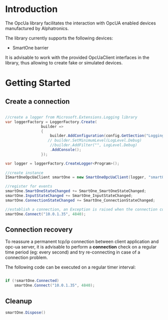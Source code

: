 # Introduction 

The OpcUa library facilitates the interaction with OpcUA enabled devices manufactured by Alphatronics.

The library currently supports the following devices:

* SmartOne barrier

It is advisable to work with the provided OpcUaClient interfaces in the library, thus allowing to create fake or simulated devices.

# Getting Started

## Create a connection

```csharp

//create a logger from Microsoft.Extensions.Logging library
var loggerFactory = LoggerFactory.Create(
                builder =>
                {
                    builder.AddConfiguration(config.GetSection("Logging"))
                   // builder.SetMinimumLevel(LogLevel.Debug)
                    //builder.AddFilter("", LogLevel.Debug)
                    .AddConsole();
                });

var logger = loggerFactory.CreateLogger<Program>();
            
//create instance
ISmartOneOpcUaClient smartOne = new SmartOneOpcUaClient(logger, "smartOne1");

//register for events
smartOne.SmartOneStateChanged += SmartOne_SmartOneStateChanged;
smartOne.InputStateChanged += SmartOne_InputStateChanged;
smartOne.ConnectionStateChanged += SmartOne_ConnectionStateChanged;

//establish a connection, an Exception is raised when the connection could not be established.
smartOne.Connect("10.0.1.35", 4840);

```

## Connection recovery

To reassure a permanent tcp/ip connection between client application and opc-ua server, it is advisable to perform a **connection** check on a regular time period (eg: every second) and try re-connecting in case of a connection problem.

The following code can be executed on a regular timer interval:

```csharp

if (!smartOne.Connected)
    smartOne.Connect("10.0.1.35", 4840);

```

## Cleanup

```csharp
smartOne.Dispose()
```
